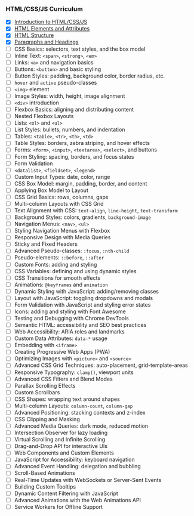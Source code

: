 ### HTML/CSS/JS Curriculum

- [x] [Introduction to HTML/CSS/JS](https://raw.githubusercontent.com/CodeWise-CS/codewise-curriculum/refs/heads/main/courses/html-css-js/intro-to-html-css-js.json)
- [x] [HTML Elements and Attributes](https://raw.githubusercontent.com/CodeWise-CS/codewise-curriculum/refs/heads/main/courses/html-css-js/html-elements.json)
- [x] [HTML Structure](https://raw.githubusercontent.com/CodeWise-CS/codewise-curriculum/refs/heads/main/courses/html-css-js/html-structure.json)
- [x] [Paragraphs and Headings](https://raw.githubusercontent.com/CodeWise-CS/codewise-curriculum/refs/heads/main/courses/html-css-js/paragraphs-and-headings.json)
- [ ] CSS Basics: selectors, text styles, and the box model  
- [ ] Inline Text: `<span>`, `<strong>`, `<em>`  
- [ ] Links: `<a>` and navigation basics  
- [ ] Buttons: `<button>` and basic styling  
- [ ] Button Styles: padding, background color, border radius, etc.  
- [ ] `hover` and `active` pseudo-classes  
- [ ] `<img>` element  
- [ ] Image Styles: width, height, image alignment  
- [ ] `<div>` introduction  
- [ ] Flexbox Basics: aligning and distributing content  
- [ ] Nested Flexbox Layouts  
- [ ] Lists: `<ol>` and `<ul>`  
- [ ] List Styles: bullets, numbers, and indentation  
- [ ] Tables: `<table>`, `<tr>`, `<th>`, `<td>`  
- [ ] Table Styles: borders, zebra striping, and hover effects  
- [ ] Forms: `<form>`, `<input>`, `<textarea>`, `<select>`, and buttons  
- [ ] Form Styling: spacing, borders, and focus states  
- [ ] Form Validation  
- [ ] `<datalist>`, `<fieldset>`, `<legend>`  
- [ ] Custom Input Types: date, color, range  
- [ ] CSS Box Model: margin, padding, border, and content  
- [ ] Applying Box Model to Layout  
- [ ] CSS Grid Basics: rows, columns, gaps  
- [ ] Multi-column Layouts with CSS Grid  
- [ ] Text Alignment with CSS: `text-align`, `line-height`, `text-transform`  
- [ ] Background Styles: colors, gradients, `background-image`  
- [ ] Navigation Menus: `<nav>`, `<ul>`  
- [ ] Styling Navigation Menus with Flexbox  
- [ ] Responsive Design with Media Queries  
- [ ] Sticky and Fixed Headers  
- [ ] Advanced Pseudo-classes: `:focus`, `:nth-child`  
- [ ] Pseudo-elements: `::before`, `::after`  
- [ ] Custom Fonts: adding and styling
- [ ] CSS Variables: defining and using dynamic styles
- [ ] CSS Transitions for smooth effects  
- [ ] Animations: `@keyframes` and `animation`  
- [ ] Dynamic Styling with JavaScript: adding/removing classes  
- [ ] Layout with JavaScript: toggling dropdowns and modals  
- [ ] Form Validation with JavaScript and styling error states  
- [ ] Icons: adding and styling with Font Awesome  
- [ ] Testing and Debugging with Chrome DevTools  
- [ ] Semantic HTML: accessibility and SEO best practices  
- [ ] Web Accessibility: ARIA roles and landmarks  
- [ ] Custom Data Attributes: `data-*` usage  
- [ ] Embedding with `<iframe>`  
- [ ] Creating Progressive Web Apps (PWA)  
- [ ] Optimizing Images with `<picture>` and `<source>`  
- [ ] Advanced CSS Grid Techniques: auto-placement, grid-template-areas  
- [ ] Responsive Typography: `clamp()`, viewport units  
- [ ] Advanced CSS Filters and Blend Modes  
- [ ] Parallax Scrolling Effects  
- [ ] Custom Scrollbars  
- [ ] CSS Shapes: wrapping text around shapes  
- [ ] Multi-column Layouts: `column-count`, `column-gap`  
- [ ] Advanced Positioning: stacking contexts and z-index  
- [ ] CSS Clipping and Masking  
- [ ] Advanced Media Queries: dark mode, reduced motion  
- [ ] Intersection Observer for lazy loading  
- [ ] Virtual Scrolling and Infinite Scrolling  
- [ ] Drag-and-Drop API for interactive UIs  
- [ ] Web Components and Custom Elements  
- [ ] JavaScript for Accessibility: keyboard navigation  
- [ ] Advanced Event Handling: delegation and bubbling  
- [ ] Scroll-Based Animations  
- [ ] Real-Time Updates with WebSockets or Server-Sent Events  
- [ ] Building Custom Tooltips  
- [ ] Dynamic Content Filtering with JavaScript  
- [ ] Advanced Animations with the Web Animations API  
- [ ] Service Workers for Offline Support  
